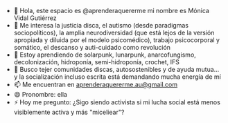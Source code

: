 - 👋 Hola, este espacio es @aprenderaquererme mi nombre es Mónica Vidal Gutiérrez
- 👀 Me interesa la justicia disca, el autismo (desde paradigmas sociopolíticos), la amplia neurodiversidad (que está lejos de la versión apropiada y diluida por el modelo psicomédico), trabajo psicocorporal y somático, el descanso y auti-cuidado como revolución
- 🌱 Estoy aprendiendo de solarpunk, lunarpunk, anarcofungismo, decolonización, hidroponía, semi-hidroponía, crochet, IFS 
- 💞️ Busco tejer comunidades discas, autosostenibles y de ayuda mutua... y la socialización incluso escrita está demandando mucha energía de mí
- 📫 Me encuentran en aprenderaquererme.au@gmail.com
- 😄 Pronombre: ella
- ⚡ Hoy me pregunto: ¿Sigo siendo activista si mi lucha social está menos visiblemente activa y más "miceliear"?

<!---
aprenderaquererme/aprenderaquererme is a ✨ special ✨ repository because its `README.md` (this file) appears on your GitHub profile.
You can click the Preview link to take a look at your changes.
--->
